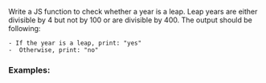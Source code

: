 Write a JS function to check whether a year is a leap. Leap years are either divisible by 4 but not by 100 or are divisible by 400. The output should be following:

    - If the year is a leap, print: "yes"
    -  Otherwise, print: "no"

    
### Examples:

